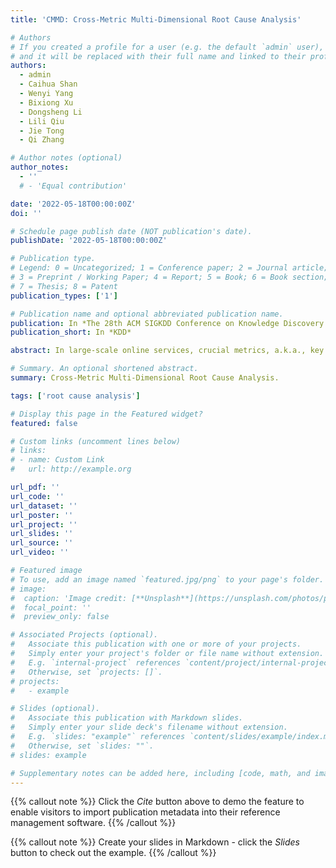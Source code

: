 ```yaml
---
title: 'CMMD: Cross-Metric Multi-Dimensional Root Cause Analysis'

# Authors
# If you created a profile for a user (e.g. the default `admin` user), write the username (folder name) here
# and it will be replaced with their full name and linked to their profile.
authors:
  - admin
  - Caihua Shan
  - Wenyi Yang
  - Bixiong Xu
  - Dongsheng Li
  - Lili Qiu
  - Jie Tong
  - Qi Zhang

# Author notes (optional)
author_notes:
  - ''
  # - 'Equal contribution'

date: '2022-05-18T00:00:00Z'
doi: ''

# Schedule page publish date (NOT publication's date).
publishDate: '2022-05-18T00:00:00Z'

# Publication type.
# Legend: 0 = Uncategorized; 1 = Conference paper; 2 = Journal article;
# 3 = Preprint / Working Paper; 4 = Report; 5 = Book; 6 = Book section;
# 7 = Thesis; 8 = Patent
publication_types: ['1']

# Publication name and optional abbreviated publication name.
publication: In *The 28th ACM SIGKDD Conference on Knowledge Discovery and Data Mining*
publication_short: In *KDD*

abstract: In large-scale online services, crucial metrics, a.k.a., key performance indicators (KPIs), are monitored periodically to check the running statuses. Generally, KPIs are aggregated along multiple dimensions and derived by complex calculations among fundamental metrics from the raw data. Once abnormal KPI values are observed, root cause analysis (RCA) can be applied to identify the reasons for anomalies, so that we can troubleshoot quickly. Recently, several automatic RCA techniques were proposed to localize the related dimensions (or a combination of dimensions) to explain the anomalies. However, their analyses are limited to the data on the abnormal metric and ignore the data of other metrics which may be also related to the anomalies, leading to imprecise or even incorrect root causes. To this end, we propose a cross-metric multi-dimensional root cause analysis method, named CMMD, which consists of two key components/:1) relationship modeling, which utilizes graph neural network (GNN) to model the unknown complex calculation among metrics and aggregation function among dimensions from historical data; 2) root cause localization, which adopts the genetic algorithm to efficiently and effectively dive into the raw data and localize the abnormal dimension(s) once the KPI anomalies are detected. Experiments on synthetic datasets, public datasets and online production environment demonstrate the superiority of our proposed CMMD method compared with baselines. Currently, CMMD is running as an online service in Microsoft Azure.

# Summary. An optional shortened abstract.
summary: Cross-Metric Multi-Dimensional Root Cause Analysis.

tags: ['root cause analysis']

# Display this page in the Featured widget?
featured: false

# Custom links (uncomment lines below)
# links:
# - name: Custom Link
#   url: http://example.org

url_pdf: ''
url_code: ''
url_dataset: ''
url_poster: ''
url_project: ''
url_slides: ''
url_source: ''
url_video: ''

# Featured image
# To use, add an image named `featured.jpg/png` to your page's folder.
# image:
#  caption: 'Image credit: [**Unsplash**](https://unsplash.com/photos/pLCdAaMFLTE)'
#  focal_point: ''
#  preview_only: false

# Associated Projects (optional).
#   Associate this publication with one or more of your projects.
#   Simply enter your project's folder or file name without extension.
#   E.g. `internal-project` references `content/project/internal-project/index.md`.
#   Otherwise, set `projects: []`.
# projects:
#   - example

# Slides (optional).
#   Associate this publication with Markdown slides.
#   Simply enter your slide deck's filename without extension.
#   E.g. `slides: "example"` references `content/slides/example/index.md`.
#   Otherwise, set `slides: ""`.
# slides: example

# Supplementary notes can be added here, including [code, math, and images](https://wowchemy.com/docs/writing-markdown-latex/).
---
```


{{% callout note %}}
Click the _Cite_ button above to demo the feature to enable visitors to import publication metadata into their reference management software.
{{% /callout %}}

{{% callout note %}}
Create your slides in Markdown - click the _Slides_ button to check out the example.
{{% /callout %}}


